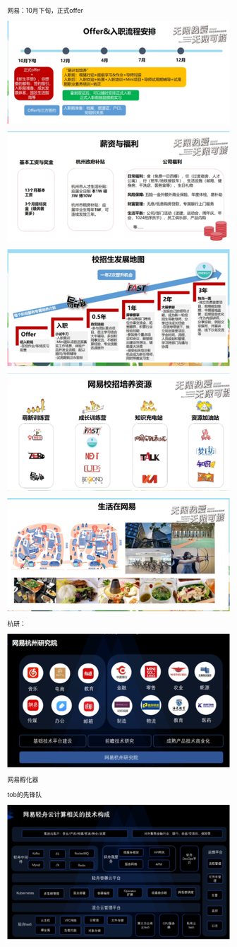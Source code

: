 网易：10月下旬，正式offer

![image-20211014140328448](网易：10月下旬，正式offer.assets/image-20211014140328448.png)

![image-20211014140755558](网易：10月下旬，正式offer.assets/image-20211014140755558.png)

![image-20211014141333669](网易：10月下旬，正式offer.assets/image-20211014141333669.png)

![image-20211014141638017](网易：10月下旬，正式offer.assets/image-20211014141638017.png)

![image-20211014141834314](网易：10月下旬，正式offer.assets/image-20211014141834314.png)

杭研：

![image-20211014150543385](网易：10月下旬，正式offer.assets/image-20211014150543385.png)

网易孵化器 

tob的先锋队

![image-20211014152303191](网易：10月下旬，正式offer.assets/image-20211014152303191.png)
